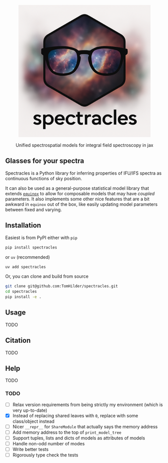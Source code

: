 <div id="top"></div>

<!-- PROJECT SHIELDS -->
<!-- [![PyPI Package][pypi-shield]][pypi-url] -
<!-- [![JOSS][JOSS-shield]][JOSS-url] -->

<!-- ![GitHub Workflow Status](https://img.shields.io/github/actions/workflow/status/TomHilder/wakeflow/Tests.yml?label=tests&style=flat-square)
[![Docs][docs-status-shield]][docs-status-url] -->

<!-- PROJECT LOGO -->
<br />
<div align="center">
  <a href="https://github.com/TomHilder/spectracles">
    <img src="https://raw.githubusercontent.com/TomHilder/spectracles/main/logo.png" alt="spectrackles" width="420">
  </a>

<!--  <h3 align="center">Wakeflow</h3> -->

  <p align="center">
    Unified spectrospatial models for integral field spectroscopy in jax
  </p>
</div>

<!-- <div align="center">
<img src="https://raw.githubusercontent.com/TomHilder/spectracles/main/logo.png" alt="spectracles" width="420"></img>
</div> -->

## Glasses for your spectra

Spectracles is a Python library for inferring properties of IFU/IFS spectra as continuous functions of sky position.

It can also be used as a general-purpose statistical model library that extends [`equinox`](https://github.com/patrick-kidger/equinox) to allow for composable models that may have *coupled* parameters. It also implements some other nice features that are a bit awkward in `equinox` out of the box, like easily updating model parameters between fixed and varying.

## Installation

Easiest is from PyPI either with `pip`

```sh
pip install spectracles
```

or `uv` (recommended)

```sh
uv add spectracles
```

Or, you can clone and build from source

```sh
git clone git@github.com:TomHilder/spectracles.git
cd spectracles
pip install -e .
```

## Usage

TODO

## Citation

TODO

## Help

TODO

### TODO

- [ ] Relax version requirements from being strictly my environment (which is very up-to-date)
- [x] Instead of replacing shared leaves with `0`, replace with some class/object instead
- [ ] Nicer `__repr__` for `ShareModule` that actually says the memory address
- [ ] Add memory address to the top of `print_model_tree`
- [ ] Support tuples, lists and dicts of models as attributes of models
- [ ] Handle non-odd number of modes
- [ ] Write better tests
- [ ] Rigorously type check the tests
